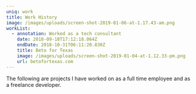 ```yaml
---
uniq: work
title: Work History
image: /images/uploads/screen-shot-2019-01-06-at-1.17.43-am.png
workList:
  - annotation: Worked as a tech consultant
    date: 2018-09-18T17:12:18.064Z
    endDate: 2018-10-31T06:11:20.830Z
    title: Beto for Texas
    image: /images/uploads/screen-shot-2019-01-04-at-1.12.33-pm.png
    url: betofortexas.com
---
```

The following are projects I have worked on as a full time employee and as a freelance developer.
